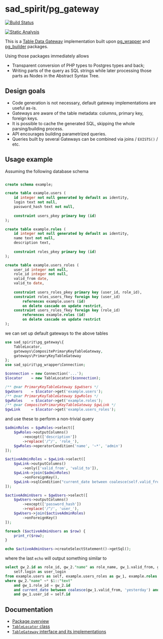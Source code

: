# sad_spirit/pg_gateway

[![Build Status](https://github.com/sad-spirit/pg-gateway/workflows/Continuous%20Integration/badge.svg?branch=master)](https://github.com/sad-spirit/pg-gateway/actions?query=branch%3Amaster+workflow%3A%22Continuous+Integration%22)

[![Static Analysis](https://github.com/sad-spirit/pg-gateway/workflows/Static%20Analysis/badge.svg?branch=master)](https://github.com/sad-spirit/pg-gateway/actions?query=branch%3Amaster+workflow%3A%22Static+Analysis%22)

This is a [Table Data Gateway](https://martinfowler.com/eaaCatalog/tableDataGateway.html) implementation built upon
[pg_wrapper](https://github.com/sad-spirit/pg-wrapper) and [pg_builder](https://github.com/sad-spirit/pg-builder) packages.

Using those packages immediately allows
 * Transparent conversion of PHP types to Postgres types and back;
 * Writing parts of the query as SQL strings while later processing those parts as Nodes in the Abstract Syntax Tree.

## Design goals

 * Code generation is not necessary, default gateway implementations are useful as-is.
 * Gateways are aware of the table metadata: columns, primary key, foreign keys.
 * It is possible to cache the generated SQL, skipping the whole parsing/building process.
 * API encourages building parametrized queries.
 * Queries built by several Gateways can be combined via joins / `EXISTS()` / etc.

## Usage example

Assuming the following database schema
```SQL

create schema example;

create table example.users (
    id integer not null generated by default as identity,
    login text not null,
    password_hash text not null,
    
    constraint users_pkey primary key (id)
);

create table example.roles (
    id integer not null generated by default as identity,
    name text not null,
    description text,
    
    constraint roles_pkey primary key (id)
);

create table example.users_roles (
    user_id integer not null,
    role_id integer not null,
    valid_from date,
    valid_to date,
    
    constraint users_roles_pkey primary key (user_id, role_id),
    constraint roles_users_fkey foreign key (user_id)
        references example.users (id)
        on delete cascade on update restrict,
    constraint users_roles_fkey foreign key (role_id)
        references example.roles (id)
        on delete cascade on update restrict
);
```

we can set up default gateways to the above tables
```PHP
use sad_spirit\pg_gateway\{
    TableLocator,
    gateways\CompositePrimaryKeyTableGateway,
    gateways\PrimaryKeyTableGateway
};
use sad_spirit\pg_wrapper\Connection;

$connection = new Connection('...');
$locator    = new TableLocator($connection);

/** @var PrimaryKeyTableGateway $gwUsers */
$gwUsers    = $locator->get('example.users');
/** @var PrimaryKeyTableGateway $gwRoles */
$gwRoles    = $locator->get('example.roles');
/** @var CompositePrimaryKeyTableGateway $gwLink */
$gwLink     = $locator->get('example.users_roles');
```

and use these to perform a non-trivial query

```PHP
$adminRoles = $gwRoles->select([
    $gwRoles->outputColumns()
        ->except(['description'])
        ->replace('/^/', 'role_'),
    $gwRoles->operatorCondition('name', '~*', 'admin')
]);

$activeAdminRoles = $gwLink->select([
    $gwLink->outputColumns()
        ->only(['valid_from', 'valid_to']),
    $gwLink->join($adminRoles)
        ->onForeignKey(),
    $gwLink->sqlCondition("current_date between coalesce(self.valid_from, 'yesterday') and coalesce(self.valid_to, 'tomorrow')")
]);

$activeAdminUsers = $gwUsers->select([
    $gwUsers->outputColumns()
        ->except(['password_hash'])
        ->replace('/^/', 'user_'),
    $gwUsers->join($activeAdminRoles)
        ->onForeignKey()
]);

foreach ($activeAdminUsers as $row) {
    print_r($row);
}

echo $activeAdminUsers->createSelectStatement()->getSql();
```

where the last `echo` will output something similar to
```SQL
select gw_2.id as role_id, gw_2."name" as role_name, gw_1.valid_from, gw_1.valid_to, self.id as user_id,
    self.login as user_login
from example.users as self, example.users_roles as gw_1, example.roles as gw_2
where gw_2."name" ~* $1::"text"
    and gw_1.role_id = gw_2.id
    and current_date between coalesce(gw_1.valid_from, 'yesterday') and coalesce(gw_1.valid_to, 'tomorrow')
    and gw_1.user_id = self.id
```


## Documentation

* [Package overview](./docs/index.md)
* [`TableLocator` class](./docs/locator.md)
* [`TableGateway` interface and its implementations](./docs/gateways.md)

